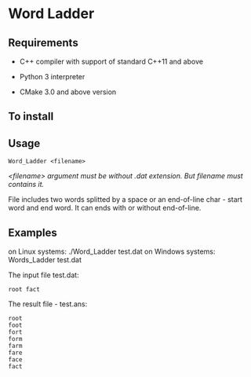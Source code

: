 # Word Ladder
## Requirements
* C++ compiler with support of standard C++11 and above

* Python 3 interpreter

* СMake 3.0 and above version
## To install

## Usage

```
Word_Ladder <filename>
```
_<filename\> argument must be without .dat extension. But filename must contains it._

File includes two words splitted by a space or an end-of-line char - start word and end word. It can ends with or without end-of-line.
## Examples
on Linux systems: ./Word_Ladder test.dat
on Windows systems: Words_Ladder test.dat

The input file test.dat:
```
root fact
```
The result file - test.ans: 
```
root
foot
fort
form
farm
fare
face
fact

```